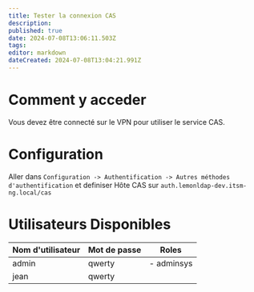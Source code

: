 ```yaml
---
title: Tester la connexion CAS
description: 
published: true
date: 2024-07-08T13:06:11.503Z
tags: 
editor: markdown
dateCreated: 2024-07-08T13:04:21.991Z
---
```


# Comment y acceder
Vous devez être connecté sur le VPN pour utiliser le service CAS.

# Configuration
Aller dans `Configuration -> Authentification -> Autres méthodes d'authentification` et definiser Hôte CAS sur `auth.lemonldap-dev.itsm-ng.local/cas`


# Utilisateurs Disponibles
| Nom d'utilisateur | Mot de passe | Roles                 |
|-------------------|--------------|-----------------------|
| admin             | qwerty       | - adminsys						 |
| jean            	| qwerty       | 											 |
